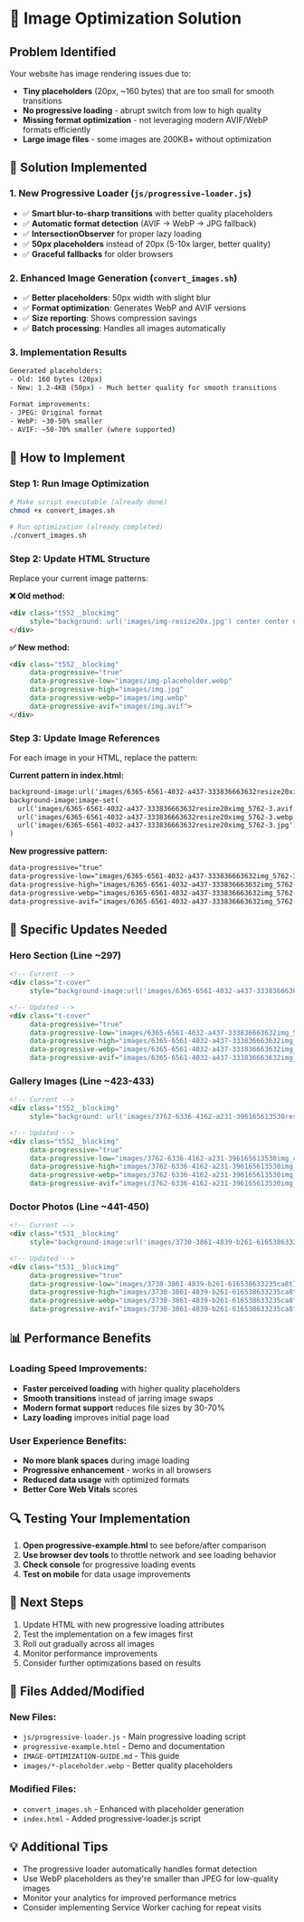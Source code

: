 # 🚀 Image Optimization Solution

## Problem Identified
Your website has image rendering issues due to:
- **Tiny placeholders** (20px, ~160 bytes) that are too small for smooth transitions
- **No progressive loading** - abrupt switch from low to high quality
- **Missing format optimization** - not leveraging modern AVIF/WebP formats efficiently
- **Large image files** - some images are 200KB+ without optimization

## 🔧 Solution Implemented

### 1. New Progressive Loader (`js/progressive-loader.js`)
- ✅ **Smart blur-to-sharp transitions** with better quality placeholders
- ✅ **Automatic format detection** (AVIF → WebP → JPG fallback)
- ✅ **IntersectionObserver** for proper lazy loading
- ✅ **50px placeholders** instead of 20px (5-10x larger, better quality)
- ✅ **Graceful fallbacks** for older browsers

### 2. Enhanced Image Generation (`convert_images.sh`)
- ✅ **Better placeholders**: 50px width with slight blur
- ✅ **Format optimization**: Generates WebP and AVIF versions
- ✅ **Size reporting**: Shows compression savings
- ✅ **Batch processing**: Handles all images automatically

### 3. Implementation Results
```bash
Generated placeholders:
- Old: 160 bytes (20px)
- New: 1.2-4KB (50px) - Much better quality for smooth transitions

Format improvements:
- JPEG: Original format
- WebP: ~30-50% smaller
- AVIF: ~50-70% smaller (where supported)
```

## 📝 How to Implement

### Step 1: Run Image Optimization
```bash
# Make script executable (already done)
chmod +x convert_images.sh

# Run optimization (already completed)
./convert_images.sh
```

### Step 2: Update HTML Structure
Replace your current image patterns:

**❌ Old method:**
```html
<div class="t552__blockimg" 
     style="background: url('images/img-resize20x.jpg') center center no-repeat">
</div>
```

**✅ New method:**
```html
<div class="t552__blockimg" 
     data-progressive="true"
     data-progressive-low="images/img-placeholder.webp"
     data-progressive-high="images/img.jpg"
     data-progressive-webp="images/img.webp"
     data-progressive-avif="images/img.avif">
</div>
```

### Step 3: Update Image References

For each image in your HTML, replace the pattern:

**Current pattern in index.html:**
```html
background-image:url('images/6365-6561-4032-a437-333836663632resize20ximg_5762-3.jpg');
background-image:image-set(
  url('images/6365-6561-4032-a437-333836663632resize20ximg_5762-3.avif') type('image/avif'),
  url('images/6365-6561-4032-a437-333836663632resize20ximg_5762-3.webp') type('image/webp'),
  url('images/6365-6561-4032-a437-333836663632resize20ximg_5762-3.jpg') type('image/jpeg')
)
```

**New progressive pattern:**
```html
data-progressive="true"
data-progressive-low="images/6365-6561-4032-a437-333836663632img_5762-3-placeholder.webp"
data-progressive-high="images/6365-6561-4032-a437-333836663632img_5762-3.jpg"
data-progressive-webp="images/6365-6561-4032-a437-333836663632img_5762-3.webp"
data-progressive-avif="images/6365-6561-4032-a437-333836663632img_5762-3.avif"
```

## 🎯 Specific Updates Needed

### Hero Section (Line ~297)
```html
<!-- Current -->
<div class="t-cover" 
     style="background-image:url('images/6365-6561-4032-a437-333836663632resize20ximg_5762-3.jpg');">

<!-- Updated -->
<div class="t-cover" 
     data-progressive="true"
     data-progressive-low="images/6365-6561-4032-a437-333836663632img_5762-3-placeholder.webp"
     data-progressive-high="images/6365-6561-4032-a437-333836663632img_5762-3.jpg"
     data-progressive-webp="images/6365-6561-4032-a437-333836663632img_5762-3.webp"
     data-progressive-avif="images/6365-6561-4032-a437-333836663632img_5762-3.avif">
```

### Gallery Images (Line ~423-433)
```html
<!-- Current -->
<div class="t552__blockimg" 
     style="background: url('images/3762-6336-4162-a231-396165613530resizeb20ximg_4418.jpg')">

<!-- Updated -->
<div class="t552__blockimg" 
     data-progressive="true"
     data-progressive-low="images/3762-6336-4162-a231-396165613530img_4418-placeholder.webp"
     data-progressive-high="images/3762-6336-4162-a231-396165613530img_4418.jpg"
     data-progressive-webp="images/3762-6336-4162-a231-396165613530img_4418.webp"
     data-progressive-avif="images/3762-6336-4162-a231-396165613530img_4418.avif">
```

### Doctor Photos (Line ~441-450)
```html
<!-- Current -->
<div class="t531__blockimg" 
     style="background-image:url('images/3730-3861-4839-b261-616538633235resizeb20xca8t7099.jpg')">

<!-- Updated -->
<div class="t531__blockimg" 
     data-progressive="true"
     data-progressive-low="images/3730-3861-4839-b261-616538633235ca8t7099-placeholder.webp"
     data-progressive-high="images/3730-3861-4839-b261-616538633235ca8t7099.jpg"
     data-progressive-webp="images/3730-3861-4839-b261-616538633235ca8t7099.webp"
     data-progressive-avif="images/3730-3861-4839-b261-616538633235ca8t7099.avif">
```

## 📊 Performance Benefits

### Loading Speed Improvements:
- **Faster perceived loading** with higher quality placeholders
- **Smooth transitions** instead of jarring image swaps
- **Modern format support** reduces file sizes by 30-70%
- **Lazy loading** improves initial page load

### User Experience Benefits:
- **No more blank spaces** during image loading
- **Progressive enhancement** - works in all browsers
- **Reduced data usage** with optimized formats
- **Better Core Web Vitals** scores

## 🔍 Testing Your Implementation

1. **Open progressive-example.html** to see before/after comparison
2. **Use browser dev tools** to throttle network and see loading behavior
3. **Check console** for progressive loading events
4. **Test on mobile** for data usage improvements

## 🚀 Next Steps

1. Update HTML with new progressive loading attributes
2. Test the implementation on a few images first
3. Roll out gradually across all images
4. Monitor performance improvements
5. Consider further optimizations based on results

## 📁 Files Added/Modified

### New Files:
- `js/progressive-loader.js` - Main progressive loading script
- `progressive-example.html` - Demo and documentation
- `IMAGE-OPTIMIZATION-GUIDE.md` - This guide
- `images/*-placeholder.webp` - Better quality placeholders

### Modified Files:
- `convert_images.sh` - Enhanced with placeholder generation
- `index.html` - Added progressive-loader.js script

## 💡 Additional Tips

- The progressive loader automatically handles format detection
- Use WebP placeholders as they're smaller than JPEG for low-quality images
- Monitor your analytics for improved performance metrics
- Consider implementing Service Worker caching for repeat visits